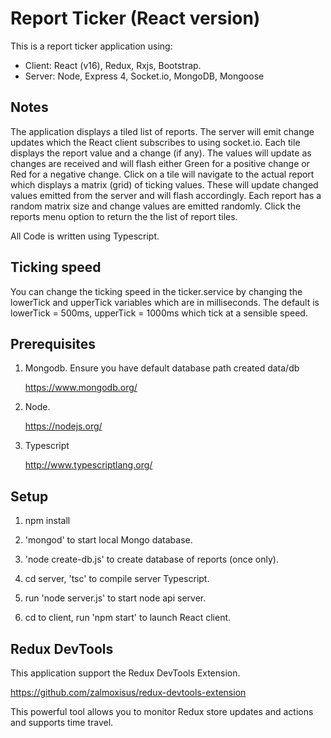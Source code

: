 # Report Ticker (React version)

This is a report ticker application using:
 
- Client: React (v16), Redux, Rxjs, Bootstrap. 
- Server: Node, Express 4, Socket.io, MongoDB, Mongoose

Notes
-----

The application displays a tiled list of reports. The server will emit change updates which the React client subscribes to using socket.io. 
Each tile displays the report value and a change (if any). 
The values will update as changes are received and will flash either Green for a positive change or Red for a negative change.
Click on a tile will navigate to the actual report which displays a matrix (grid) of ticking values. 
These will update changed values emitted from the server and will flash accordingly. 
Each report has a random matrix size and change values are emitted randomly.
Click the reports menu option to return the the list of report tiles.

All Code is written using Typescript.

Ticking speed
-------------

You can change the ticking speed in the ticker.service by changing the lowerTick and upperTick variables which are in milliseconds. 
The default is lowerTick = 500ms, upperTick = 1000ms which tick at a sensible speed. 

Prerequisites
-------------

1. Mongodb. Ensure you have default database path created data/db

    https://www.mongodb.org/

2. Node.

    https://nodejs.org/

3. Typescript

    http://www.typescriptlang.org/


Setup
-----

1. npm install

2. 'mongod' to start local Mongo database.

3. 'node create-db.js' to create database of reports (once only).

4. cd server, 'tsc' to compile server Typescript.

5. run 'node server.js' to start node api server.

6. cd to client, run 'npm start' to launch React client.


Redux DevTools
--------------

This application support the Redux DevTools Extension.

https://github.com/zalmoxisus/redux-devtools-extension

This powerful tool allows you to monitor Redux store updates and actions and supports time travel.










